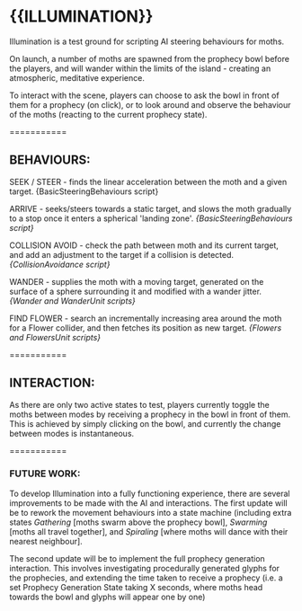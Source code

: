 # {{ILLUMINATION}}

Illumination is a test ground for scripting AI steering behaviours for moths. 

On launch, a number of moths are spawned from the prophecy bowl before the players, and will wander within the limits of the island -  creating an atmospheric, meditative experience. 

To interact with the scene, players can choose to ask the bowl in front of them for a prophecy (on click), or to look around and observe the behaviour of the moths (reacting to the current prophecy state).


===========


## BEHAVIOURS:

SEEK / STEER - finds the linear acceleration between the moth and a given target. {BasicSteeringBehaviours script}

ARRIVE - seeks/steers towards a static target, and slows the moth gradually to a stop once it enters a spherical 'landing zone'. *{BasicSteeringBehaviours script}*

COLLISION AVOID - check the path between moth and its current target, and add an adjustment to the target if a collision is detected. *{CollisionAvoidance script}*

WANDER - supplies the moth with a moving target, generated on the surface of a sphere surrounding it and modified with a wander jitter. *{Wander and WanderUnit scripts}*

FIND FLOWER - search an incrementally increasing area around the moth for a Flower collider, and then fetches its position as new target. *{Flowers and FlowersUnit scripts}*


===========


## INTERACTION:

As there are only two active states to test, players currently toggle the moths between modes by receiving a prophecy in the bowl in front of them. This is achieved by simply clicking on the bowl, and currently the change between modes is instantaneous.


===========


### FUTURE WORK:

To develop Illumination into a fully functioning experience, there are several improvements to be made with the AI and interactions.
The first update will be to rework the movement behaviours into a state machine (including extra states *Gathering* [moths swarm above the prophecy bowl], *Swarming* [moths all travel together], and *Spiraling* [where moths will dance with their nearest neighbour].

The second update will be to implement the full prophecy generation interaction. This involves investigating procedurally generated glyphs for the prophecies, and extending the time taken to receive a prophecy (i.e. a set Prophecy Generation State taking X seconds, where moths head towards the bowl and glyphs will appear one by one)





